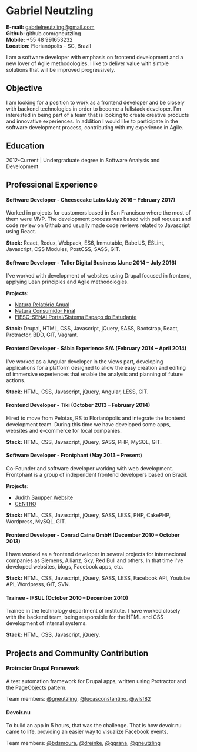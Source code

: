# Gabriel Neutzling
**E-mail:** gabrielneutzling@gmail.com<br />
**Github:** github.com/gneutzling<br />
**Mobile:** +55 48 991653232<br />
**Location:** Florianópolis - SC, Brazil<br />

I am a software developer with emphasis on frontend development and a new lover of Agile methodologies. I like to deliver value with simple solutions that will be improved progressively.


## Objective
I am looking for a position to work as a frontend developer and be closely with backend technologies in order to become a fullstack developer. I'm interested in being part of a team that is looking to create creative products and innovative experiences. In addition I would like to participate in the software development process, contributing with my experience in Agile.


## Education
2012-Current | Undergraduate degree in Software Analysis and Development


## Professional Experience
#### Software Developer - Cheesecake Labs (July 2016 – February 2017)
Worked in projects for customers based in San Francisco where the most of them were MVP. The development process was based with pull request and code review on Github and usually made code reviews related to Javascript using React.

**Stack:** React, Redux, Webpack, ES6, Immutable, BabelJS, ESLint, Javascript, CSS Modules, PostCSS, SASS, GIT.

#### Software Developer - Taller Digital Business (June 2014 – July 2016)
I've worked with development of websites using Drupal focused in frontend, applying Lean principles and Agile methodologies.

**Projects:**

- [Natura Relatório Anual](http://www.natura.com.br/relatorio-anual)
- [Natura Consumidor Final](http://www.natura.com.br/)
- [FIESC-SENAI Portal/Sistema Espaço do Estudante](http://estudante.sc.senai.br/)

**Stack:** Drupal, HTML, CSS, Javascript, jQuery, SASS, Bootstrap, React, Protractor, BDD, GIT, Vagrant.


#### Frontend Developer - Sábia Experience S/A (February 2014 – April 2014)
I've worked as a Angular developer in the views part, developing applications for a platform designed to allow the easy creation and editing of immersive experiences that enable the analysis and planning of future actions.

**Stack:** HTML, CSS, Javascript, jQuery, Angular, LESS, GIT.

#### Frontend Developer - Tiki (October 2013 – February 2014)
Hired to move from Pelotas, RS to Florianópolis and integrate the frontend development team. During this time we have developed some apps, websites and e-commerce for local companies.

**Stack:** HTML, CSS, Javascript, jQuery, SASS, PHP, MySQL, GIT.

#### Software Developer - Frontphant (May 2013 – Present)
Co-Founder and software developer working with web development. Frontphant is a group of independent frontend developers based on Brazil.

**Projects:**

- [Judith Saupper Website](http://judithsaupper.com/)
- [CENTRO](centro.cx)

**Stack:** HTML, CSS, Javascript, jQuery, SASS, LESS, PHP, CakePHP, Wordpress, MySQL, GIT.

#### Frontend Developer - Conrad Caine GmbH (December 2010 – October 2013)
I have worked as a frontend developer in several projects for internacional companies as Siemens, Allianz, Sky, Red Bull and others. In that time I've developed websites, blogs, Facebook apps, etc.

**Stack:** HTML, CSS, Javascript, jQuery, SASS, LESS, Facebook API, Youtube API, Wordpress, GIT, SVN.

#### Trainee - IFSUL (October 2010 – December 2010)
Trainee in the technology department of institute. I have worked closely with the backend team, being responsible for the HTML and CSS development of internal systems.

**Stack:** HTML, CSS, Javascript, jQuery.


## Projects and Community Contribution
#### Protractor Drupal Framework
A test automation framework for Drupal apps, written using Protractor and the PageObjects pattern.

Team members: [@gneutzling](https://github.com/gneutzling), [@lucasconstantino](https://github.com/lucasconstantino), [@wlsf82](https://github.com/wlsf82)

#### Devoir.nu
To build an app in 5 hours, that was the challenge. That is how devoir.nu came to life, providing an easier way to visualize Facebook events.

Team members: [@bdsmoura](https://github.com/bdsmoura), [@dreinke](https://github.com/dreinke), [@ggrana](https://github.com/ggrana), [@gneutzling](https://github.com/gneutzling)

